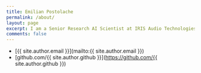 ```yaml
---
title: Emilian Postolache
permalink: /about/
layout: page
excerpt: I am a Senior Research AI Scientist at IRIS Audio Technologies.
comments: false
---
```



- [{{ site.author.email }}](mailto:{{ site.author.email }})
- [github.com/{{ site.author.github }}](https://github.com/{{ site.author.github }})
